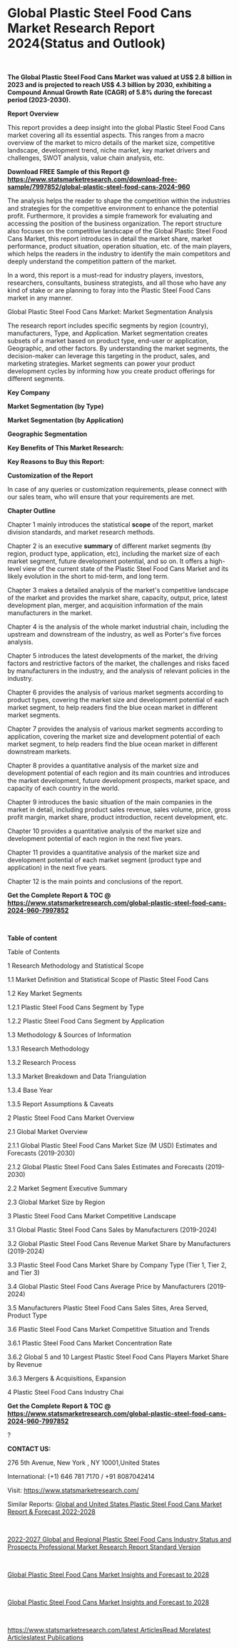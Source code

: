 <h1>Global Plastic Steel Food Cans Market Research Report 2024(Status and Outlook)</h1><br/><p><strong>The Global Plastic Steel Food Cans Market was valued at US$ 2.8 billion in 2023 and is projected to reach US$ 4.3 billion by 2030, exhibiting a Compound Annual Growth Rate (<strong>CAGR</strong>) of 5.8% during the forecast period (2023-2030).</strong></p>
 
 
 
 <p><strong>Report Overview</strong></p>
 
 
 
 <p>This report provides a deep insight into the global Plastic Steel Food Cans market covering all its essential aspects. This ranges from a macro overview of the market to micro details of the market size, competitive landscape, development trend, niche market, key market drivers and challenges, SWOT analysis, value chain analysis, etc.</p>
 
 
 
 <p><strong>Download FREE Sample of this Report @ <a href="https://www.statsmarketresearch.com/download-free-sample/7997852/global-plastic-steel-food-cans-2024-960">https://www.statsmarketresearch.com/download-free-sample/7997852/global-plastic-steel-food-cans-2024-960</a></strong></p>
 
 
 
 <p>The analysis helps the reader to shape the competition within the industries and strategies for the competitive environment to enhance the potential profit. Furthermore, it provides a simple framework for evaluating and accessing the position of the business organization. The report structure also focuses on the competitive landscape of the Global Plastic Steel Food Cans Market, this report introduces in detail the market share, market performance, product situation, operation situation, etc. of the main players, which helps the readers in the industry to identify the main competitors and deeply understand the competition pattern of the market.</p>
 
 
 
 <p>In a word, this report is a must-read for industry players, investors, researchers, consultants, business strategists, and all those who have any kind of stake or are planning to foray into the Plastic Steel Food Cans market in any manner.</p>
 
 
 
 <p>Global Plastic Steel Food Cans Market: Market Segmentation Analysis</p>
 
 
 
 <p>The research report includes specific segments by region (country), manufacturers, Type, and Application. Market segmentation creates subsets of a market based on product type, end-user or application, Geographic, and other factors. By understanding the market segments, the decision-maker can leverage this targeting in the product, sales, and marketing strategies. Market segments can power your product development cycles by informing how you create product offerings for different segments.</p>
 
 
 
 <p><strong>Key Company</strong></p>
 
 
 
 <p><strong>Market Segmentation (by Type)</strong></p>
 
 
 
 <p><strong>Market Segmentation (<strong>by Application</strong>)</strong></p>
 
 
 
 <p><strong>Geographic Segmentation</strong></p>
 
 
 
 <p><strong>Key Benefits of This Market Research:</strong></p>
 
 
 
 <p><strong>Key <strong>Reasons to Buy</strong> this Report:</strong></p>
 
 
 
 <p><strong>Customization of the Report</strong></p>
 
 
 
 <p>In case of any queries or customization requirements, please connect with our sales team, who will ensure that your requirements are met.</p>
 
 
 
 <p><strong>Chapter Outline</strong></p>
 
 
 
 <p>Chapter 1 mainly introduces the statistical <strong>scope</strong> of the report, market division standards, and market research methods.</p>
 
 
 
 <p>Chapter 2 is an executive <strong>summary</strong> of different market segments (by region, product type, application, etc), including the market size of each market segment, future development potential, and so on. It offers a high-level view of the current state of the Plastic Steel Food Cans Market and its likely evolution in the short to mid-term, and long term.</p>
 
 
 
 <p>Chapter 3 makes a detailed analysis of the market&#39;s competitive landscape of the market and provides the market share, capacity, output, price, latest development plan, merger, and acquisition information of the main manufacturers in the market.</p>
 
 
 
 <p>Chapter 4 is the analysis of the whole market industrial chain, including the upstream and downstream of the industry, as well as Porter&#39;s five forces analysis.</p>
 
 
 
 <p>Chapter 5 introduces the latest developments of the market, the driving factors and restrictive factors of the market, the challenges and risks faced by manufacturers in the industry, and the analysis of relevant policies in the industry.</p>
 
 
 
 <p>Chapter 6 provides the analysis of various market segments according to product types, covering the market size and development potential of each market segment, to help readers find the blue ocean market in different market segments.</p>
 
 
 
 <p>Chapter 7 provides the analysis of various market segments according to application, covering the market size and development potential of each market segment, to help readers find the blue ocean market in different downstream markets.</p>
 
 
 
 <p>Chapter 8 provides a quantitative analysis of the market size and development potential of each region and its main countries and introduces the market development, future development prospects, market space, and capacity of each country in the world.</p>
 
 
 
 <p>Chapter 9 introduces the basic situation of the main companies in the market in detail, including product sales revenue, sales volume, price, gross profit margin, market share, product introduction, recent development, etc.</p>
 
 
 
 <p>Chapter 10 provides a quantitative analysis of the market size and development potential of each region in the next five years.</p>
 
 
 
 <p>Chapter 11 provides a quantitative analysis of the market size and development potential of each market segment (product type and application) in the next five years.</p>
 
 
 
 <p>Chapter 12 is the main points and conclusions of the report.</p>
 
 
 
 <div><b>Get the Complete Report & TOC @ <a href="https://www.statsmarketresearch.com/global-plastic-steel-food-cans-2024-960-7997852">https://www.statsmarketresearch.com/global-plastic-steel-food-cans-2024-960-7997852</a></b></div>
 
 
 
 <p><br />
 
 <b>Table of content</b></p>
 
 
 
 <p>Table of Contents<br />
 
 1 Research Methodology and Statistical Scope<br />
 
 1.1 Market Definition and Statistical Scope of Plastic Steel Food Cans<br />
 
 1.2 Key Market Segments<br />
 
 1.2.1 Plastic Steel Food Cans Segment by Type<br />
 
 1.2.2 Plastic Steel Food Cans Segment by Application<br />
 
 1.3 Methodology & Sources of Information<br />
 
 1.3.1 Research Methodology<br />
 
 1.3.2 Research Process<br />
 
 1.3.3 Market Breakdown and Data Triangulation<br />
 
 1.3.4 Base Year<br />
 
 1.3.5 Report Assumptions & Caveats<br />
 
 2 Plastic Steel Food Cans Market Overview<br />
 
 2.1 Global Market Overview<br />
 
 2.1.1 Global Plastic Steel Food Cans Market Size (M USD) Estimates and Forecasts (2019-2030)<br />
 
 2.1.2 Global Plastic Steel Food Cans Sales Estimates and Forecasts (2019-2030)<br />
 
 2.2 Market Segment Executive Summary<br />
 
 2.3 Global Market Size by Region<br />
 
 3 Plastic Steel Food Cans Market Competitive Landscape<br />
 
 3.1 Global Plastic Steel Food Cans Sales by Manufacturers (2019-2024)<br />
 
 3.2 Global Plastic Steel Food Cans Revenue Market Share by Manufacturers (2019-2024)<br />
 
 3.3 Plastic Steel Food Cans Market Share by Company Type (Tier 1, Tier 2, and Tier 3)<br />
 
 3.4 Global Plastic Steel Food Cans Average Price by Manufacturers (2019-2024)<br />
 
 3.5 Manufacturers Plastic Steel Food Cans Sales Sites, Area Served, Product Type<br />
 
 3.6 Plastic Steel Food Cans Market Competitive Situation and Trends<br />
 
 3.6.1 Plastic Steel Food Cans Market Concentration Rate<br />
 
 3.6.2 Global 5 and 10 Largest Plastic Steel Food Cans Players Market Share by Revenue<br />
 
 3.6.3 Mergers & Acquisitions, Expansion<br />
 
 4 Plastic Steel Food Cans Industry Chai</p>
 
 
 
 <div><b>Get the Complete Report & TOC @ <a href="https://www.statsmarketresearch.com/global-plastic-steel-food-cans-2024-960-7997852">https://www.statsmarketresearch.com/global-plastic-steel-food-cans-2024-960-7997852</a></b></div>
 
 
 
 <p>? </p>
 
 
 
 <p><b>CONTACT US:</b><br />
 
 276 5th Avenue, New York , NY 10001,United States<br />
 
 International: (+1) 646 781 7170 / +91 8087042414<br />
 
 Visit: <a href="https://www.statsmarketresearch.com/">https://www.statsmarketresearch.com/</a><br />
 
 Similar Reports: <a href="https://www.statsmarketresearch.com/global-plastic-steel-food-cans-2024-960-7997852">Global and United States Plastic Steel Food Cans Market Report & Forecast 2022-2028</a><br />
 
 <br />
 
 <a href="https://www.statsmarketresearch.com/global-plastic-steel-food-cans-2024-960-7997852">2022-2027 Global and Regional Plastic Steel Food Cans Industry Status and Prospects Professional Market Research Report Standard Version</a><br />
 
 <br />
 
 <a href="https://www.statsmarketresearch.com/global-plastic-steel-food-cans-2024-960-7997852">Global Plastic Steel Food Cans Market Insights and Forecast to 2028</a><br />
 
 <br />
 
 <a href="https://www.statsmarketresearch.com/global-plastic-steel-food-cans-2024-960-7997852">Global Plastic Steel Food Cans Market Insights and Forecast to 2028</a><br />
 
 <br />
 
 <a href="https://gyeongbokgung.com">https://www.statsmarketresearch.com/</a><a href="https://hallyeomaritime.com">latest Articles</a><a href="https://jingwansa.com">Read More</a><a href="https://nguoiviet.jp/">latest Articles</a><a href="https://www.intelmarketresearch.com/">latest Publications</a></p>